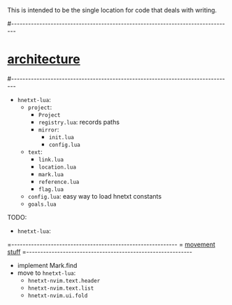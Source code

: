 This is intended to be the single location for code that deals with writing.

#-------------------------------------------------------------------------------
# [architecture]()
#-------------------------------------------------------------------------------
- `hnetxt-lua`:
  - `project`:
    - `Project`
    - `registry.lua`: records paths
    - `mirror`:
      - `init.lua`
      - `config.lua`
  - `text`:
    - `link.lua`
    - `location.lua`
    - `mark.lua`
    - `reference.lua`
    - `flag.lua`
  - `config.lua`: easy way to load hnetxt constants
  - `goals.lua`

TODO:
- `hnetxt-lua`:

=-----------------------------------------------------------
= [movement stuff]()
=-----------------------------------------------------------
- implement Mark.find
- move to `hnetxt-lua`:
  - `hnetxt-nvim.text.header`
  - `hnetxt-nvim.text.list`
  - `hnetxt-nvim.ui.fold`
